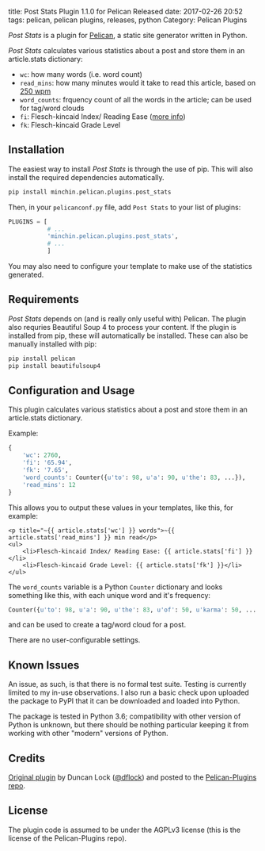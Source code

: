 title: Post Stats Plugin 1.1.0 for Pelican Released
date: 2017-02-26 20:52
tags: pelican, pelican plugins, releases, python
Category: Pelican Plugins

*Post Stats* is a plugin for [Pelican](http://docs.getpelican.com/),
a static site generator written in Python.

*Post Stats* calculates various statistics about a post and store them in
an article.stats dictionary:
<!-- read more -->

- `wc`: how many words (i.e. word count)
- `read_mins`: how many minutes would it take to read this article, based
  on [250 wpm](http://en.wikipedia.org/wiki/Words_per_minute#Reading_and_comprehension)
- `word_counts`: frquency count of all the words in the article; can be
  used for tag/word clouds
- `fi`: Flesch-kincaid Index/ Reading Ease
  ([more info](http://en.wikipedia.org/wiki/Flesch%E2%80%93Kincaid_readability_tests>))
- `fk`: Flesch-kincaid Grade Level


## Installation

The easiest way to install *Post Stats* is through the use of pip. This
will also install the required dependencies automatically.

~~~sh
pip install minchin.pelican.plugins.post_stats
~~~

Then, in your ``pelicanconf.py`` file, add ``Post Stats`` to your list of
plugins:

~~~python
PLUGINS = [
           # ...
           'minchin.pelican.plugins.post_stats',
           # ...
           ]
~~~

You may also need to configure your template to make use of the statistics
generated.


## Requirements

*Post Stats* depends on (and is really only useful with) Pelican. The
plugin also requries Beautiful Soup 4 to process your content. If the plugin
is installed from pip, these will automatically be installed. These can also
be manually installed with pip:

~~~sh
pip install pelican
pip install beautifulsoup4
~~~


## Configuration and Usage

This plugin calculates various statistics about a post and store them in
an article.stats dictionary.

Example:

~~~python
{
    'wc': 2760,
    'fi': '65.94',
    'fk': '7.65',
    'word_counts': Counter({u'to': 98, u'a': 90, u'the': 83, ...}),
    'read_mins': 12
}
~~~

This allows you to output these values in your templates, like this, for
example:

~~~html+jinja
<p title="~{{ article.stats['wc'] }} words">~{{ article.stats['read_mins'] }} min read</p>
<ul>
    <li>Flesch-kincaid Index/ Reading Ease: {{ article.stats['fi'] }}</li>
    <li>Flesch-kincaid Grade Level: {{ article.stats['fk'] }}</li>
</ul>
~~~

The `word_counts` variable is a Python `Counter` dictionary and looks
something like this, with each unique word and it's frequency:

~~~python
Counter({u'to': 98, u'a': 90, u'the': 83, u'of': 50, u'karma': 50, .....
~~~

and can be used to create a tag/word cloud for a post.

There are no user-configurable settings.


## Known Issues

An issue, as such, is that there is no formal test suite. Testing is
currently limited to my in-use observations. I also run a basic check upon
uploaded the package to PyPI that it can be downloaded and loaded into
Python.

The package is tested in Python 3.6; compatibility with other version of
Python is unknown, but there should be nothing particular keeping it from working with other "modern" versions of Python.


## Credits

[Original plugin](http://duncanlock.net/blog/2013/06/23/post-statistics-plugin-for-pelican/)
by Duncan Lock ([@dflock](https://github.com/dflock)) and
posted to the
[Pelican-Plugins repo](https://github.com/getpelican/pelican-plugins).


## License

The plugin code is assumed to be under the AGPLv3 license (this is the
license of the Pelican-Plugins repo).
